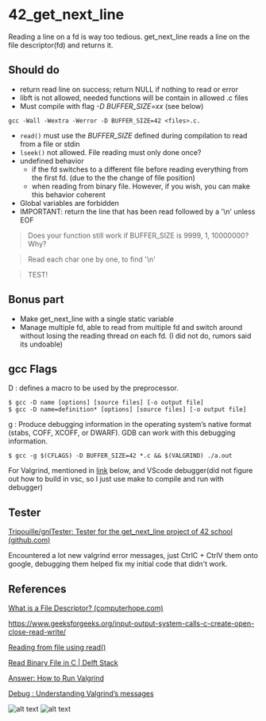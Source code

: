 # 42_get_next_line

Reading a line on a fd is way too tedious. 
get_next_line reads a line on the file descriptor(fd) and returns it.

## Should do 
- return read line on success; return NULL if nothing to read or error
- libft is not allowed, needed functions will be contain in allowed .c files
- Must compile with flag *-D BUFFER_SIZE=xx* (see below)

`gcc -Wall -Wextra -Werror -D BUFFER_SIZE=42 <files>.c.`
- `read()` must use the *BUFFER_SIZE* defined during compilation to read from a file or stdin
- `lseek()` not allowed. File reading must only done once? 
- undefined behavior 
	- if the fd switches to a different file before reading everything from the first fd. (due to the the change of file position)
	- when reading from binary file. However, if you wish, you can make this behavior coherent
- Global variables are forbidden
- IMPORTANT: return the line that has been read followed by a '\n' unless EOF

> Does your function still work if BUFFER_SIZE is 9999, 1, 10000000? Why?

> Read each char one by one, to find '\n'

> TEST!

## Bonus part
- Make get_next_line with a single static variable
- Manage multiple fd, able to read from multiple fd and switch around without losing the reading thread on each fd.
(I did not do, rumors said its undoable)
## gcc Flags
D : defines a macro to be used by the preprocessor.
```
$ gcc -D name [options] [source files] [-o output file]  
$ gcc -D name=definition* [options] [source files] [-o output file]
```
g : Produce debugging information in the operating system’s native format (stabs, COFF, XCOFF, or DWARF). GDB can work with this debugging information.
```
$ gcc -g $(CFLAGS) -D BUFFER_SIZE=42 *.c && $(VALGRIND) ./a.out
```
For Valgrind, mentioned in [link][1] below, and VScode debugger(did not figure out how to build in vsc, so I just use make to compile and run with debugger)

## Tester
[Tripouille/gnlTester: Tester for the get_next_line project of 42 school (github.com)](https://github.com/Tripouille/gnlTester)

Encountered a lot new valgrind error messages, just CtrlC + CtrlV them onto google, debugging them helped fix my initial code that didn't work.

## References
[What is a File Descriptor? (computerhope.com)](https://www.computerhope.com/jargon/f/file-descriptor.htm)

https://www.geeksforgeeks.org/input-output-system-calls-c-create-open-close-read-write/

[Reading from file using read()](https://stackoverflow.com/questions/19769542/reading-from-file-using-read-function)

[Read Binary File in C | Delft Stack](https://www.delftstack.com/howto/c/read-binary-file-in-c/)

[Answer: How to Run Valgrind](https://stackoverflow.com/questions/5134891/how-do-i-use-valgrind-to-find-memory-leaks)

[Debug : Understanding Valgrind’s messages](https://epitech-2022-technical-documentation.readthedocs.io/en/latest/valgrind.html)


[1]:https://stackoverflow.com/questions/5134891/how-do-i-use-valgrind-to-find-memory-leaks

![alt text](https://i.imgur.com/lcPtWcJ.png "Output from Tripouille")
![alt text](https://i.imgur.com/SpHP0Xs.png "Output from Tripouille")

